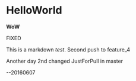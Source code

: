 # HelloWorld
**WoW**

FIXED

This is a markdown *test*.
Second push to feature_4

Another day 2nd changed JustForPull in master

--20160607
